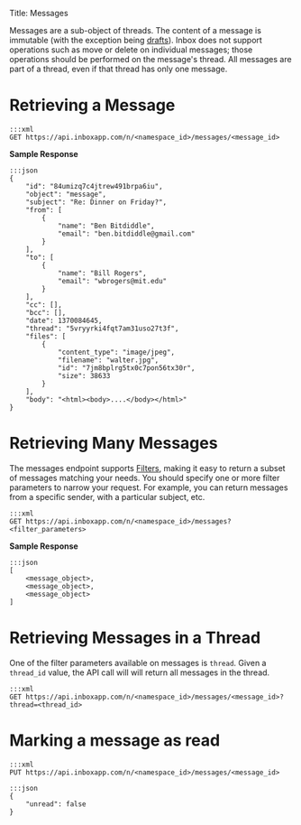 Title: Messages

Messages are a sub-object of threads. The content of a message is immutable (with the exception being [drafts](#drafts)). Inbox does not support operations such as move or delete on individual messages; those operations should be performed on the message's thread. All messages are part of a thread, even if that thread has only one message.

# Retrieving a Message

```
:::xml
GET https://api.inboxapp.com/n/<namespace_id>/messages/<message_id>
```

**Sample Response**

```
:::json
{
    "id": "84umizq7c4jtrew491brpa6iu",
    "object": "message",
    "subject": "Re: Dinner on Friday?",
    "from": [
        {
            "name": "Ben Bitdiddle",
            "email": "ben.bitdiddle@gmail.com"
        }
    ],
    "to": [
        {
            "name": "Bill Rogers",
            "email": "wbrogers@mit.edu"
        }
    ],
    "cc": [],
    "bcc": [],
    "date": 1370084645,
    "thread": "5vryyrki4fqt7am31uso27t3f",
    "files": [
        {
            "content_type": "image/jpeg",
            "filename": "walter.jpg",
            "id": "7jm8bplrg5tx0c7pon56tx30r",
            "size": 38633
        }
    ],
    "body": "<html><body>....</body></html>"
}
```

# Retrieving Many Messages

The messages endpoint supports [Filters](#filters), making it easy to return a subset of messages matching your needs. You should specify one or more filter parameters to narrow your request. For example, you can return messages from a specific sender, with a particular subject, etc.

```
:::xml
GET https://api.inboxapp.com/n/<namespace_id>/messages?<filter_parameters>
```

**Sample Response**


```
:::json
[
    <message_object>,
    <message_object>,
    <message_object>
]
```

# Retrieving Messages in a Thread

One of the filter parameters available on messages is `thread`. Given a `thread_id` value, the API call will will return all messages in the thread.

```
:::xml
GET https://api.inboxapp.com/n/<namespace_id>/messages/<message_id>?thread=<thread_id>
```

# Marking a message as read

```
:::xml
PUT https://api.inboxapp.com/n/<namespace_id>/messages/<message_id>
```

```
:::json
{
    "unread": false
}
```
